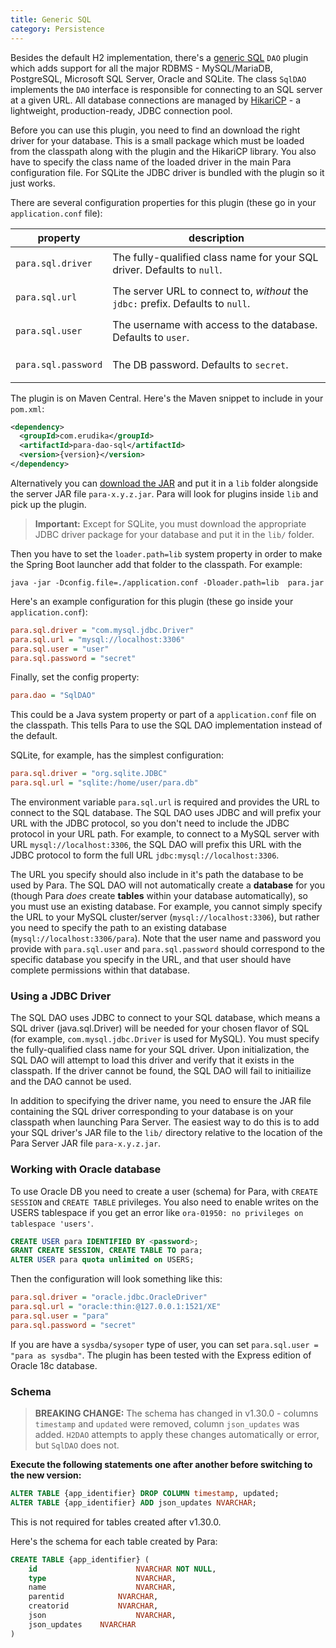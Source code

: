 ```yaml
---
title: Generic SQL
category: Persistence
---
```


Besides the default H2 implementation, there's a [generic SQL](https://github.com/Erudika/para-dao-sql) `DAO` plugin
which adds support for all the major RDBMS - MySQL/MariaDB, PostgreSQL, Microsoft SQL Server, Oracle and SQLite.
The class `SqlDAO` implements the `DAO` interface is responsible for connecting to an SQL server at a given URL.
All database connections are managed by [HikariCP](https://github.com/brettwooldridge/HikariCP) - a lightweight,
production-ready, JDBC connection pool.

Before you can use this plugin, you need to find an download the right driver for your database. This is a small package
which must be loaded from the classpath along with the plugin and the HikariCP library. You also have to specify the
class name of the loaded driver in the main Para configuration file. For SQLite the JDBC driver is bundled with the
plugin so it just works.

There are several configuration properties for this plugin (these go in your `application.conf` file):

<table class="table table-striped">
	<thead>
		<tr>
			<th>property</th>
			<th>description</th>
		</tr>
	</thead>
	<tbody>
		<tr><td>

`para.sql.driver`</td><td> The fully-qualified class name for your SQL driver. Defaults to `null`.</td></tr>
		<tr><td>

`para.sql.url`</td><td> The server URL to connect to, *without* the `jdbc:` prefix. Defaults to `null`.</td></tr>
		<tr><td>

`para.sql.user`</td><td> The username with access to the database. Defaults to `user`.</td></tr>
		<tr><td>

`para.sql.password`</td><td> The DB password. Defaults to `secret`.</td></tr>
	</tbody>
</table>

The plugin is on Maven Central. Here's the Maven snippet to include in your `pom.xml`:

```xml
<dependency>
  <groupId>com.erudika</groupId>
  <artifactId>para-dao-sql</artifactId>
  <version>{version}</version>
</dependency>
```

Alternatively you can [download the JAR](https://github.com/Erudika/para-dao-sql/releases) and put it in a
`lib` folder alongside the server JAR file `para-x.y.z.jar`. Para will look for plugins inside `lib` and pick up
the plugin.

> **Important:** Except for SQLite, you must download the appropriate JDBC driver package for your database and
put it in the `lib/` folder.

Then you have to set the `loader.path=lib` system property in order to make the Spring Boot launcher add that folder
to the classpath. For example:
```
java -jar -Dconfig.file=./application.conf -Dloader.path=lib  para.jar
```

Here's an example configuration for this plugin (these go inside your `application.conf`):
```ini
para.sql.driver = "com.mysql.jdbc.Driver"
para.sql.url = "mysql://localhost:3306"
para.sql.user = "user"
para.sql.password = "secret"
```
Finally, set the config property:
```ini
para.dao = "SqlDAO"
```
This could be a Java system property or part of a `application.conf` file on the classpath.
This tells Para to use the SQL DAO implementation instead of the default.

SQLite, for example, has the simplest configuration:
```ini
para.sql.driver = "org.sqlite.JDBC"
para.sql.url = "sqlite:/home/user/para.db"
```

The environment variable `para.sql.url` is required and provides the URL to connect to the SQL database.
The SQL DAO uses JDBC and will prefix your URL with the JDBC protocol, so you don't need to include the JDBC
protocol in your URL path. For example, to connect to a MySQL server with URL `mysql://localhost:3306`,
the SQL DAO will prefix this URL with the JDBC protocol to form the full URL `jdbc:mysql://localhost:3306`.

The URL you specify should also include in it's path the database to be used by Para. The SQL DAO will not
automatically create a **database** for you (though Para _does_ create **tables** within your database automatically),
so you must use an existing database. For example, you cannot simply specify the URL to your MySQL cluster/server
(`mysql://localhost:3306`), but rather you need to specify the path to an existing database
(`mysql://localhost:3306/para`). Note that the user name and password you provide with `para.sql.user` and
`para.sql.password` should correspond to the specific database you specify in the URL, and that user should have
complete permissions within that database.


### Using a JDBC Driver

The SQL DAO uses JDBC to connect to your SQL database, which means a SQL driver (java.sql.Driver) will be needed for
your chosen flavor of SQL (for example, `com.mysql.jdbc.Driver` is used for MySQL).  You must specify the
fully-qualified class name for your SQL driver. Upon initialization, the SQL DAO will attempt to load this driver
and verify that it exists in the classpath. If the driver cannot be found, the SQL DAO will fail to initiailize and
the DAO cannot be used.

In addition to specifying the driver name, you need to ensure the JAR file containing the SQL driver corresponding to
your database is on your classpath when launching Para Server. The easiest way to do this is to add your SQL driver's
JAR file to the `lib/` directory relative to the location of the Para Server JAR file `para-x.y.z.jar`.

### Working with Oracle database

To use Oracle DB you need to create a user (schema) for Para, with `CREATE SESSION` and `CREATE TABLE` privileges.
You also need to enable writes on the USERS tablespace if you get an error like
`ora-01950: no privileges on tablespace 'users'`.

```sql
CREATE USER para IDENTIFIED BY <password>;
GRANT CREATE SESSION, CREATE TABLE TO para;
ALTER USER para quota unlimited on USERS;
```

Then the configuration will look something like this:
```ini
para.sql.driver = "oracle.jdbc.OracleDriver"
para.sql.url = "oracle:thin:@127.0.0.1:1521/XE"
para.sql.user = "para"
para.sql.password = "secret"
```

If you are have a `sysdba/sysoper` type of user, you can set `para.sql.user = "para as sysdba"`.
The plugin has been tested with the Express edition of Oracle 18c database.

### Schema

> **BREAKING CHANGE:** The schema has changed in v1.30.0 - columns `timestamp` and `updated` were removed,
column `json_updates` was added. `H2DAO` attempts to apply these changes automatically or error, but `SqlDAO` does not.

**Execute the following statements one after another before switching to the new version:**
```sql
ALTER TABLE {app_identifier} DROP COLUMN timestamp, updated;
ALTER TABLE {app_identifier} ADD json_updates NVARCHAR;
```
This is not required for tables created after v1.30.0.

Here's the schema for each table created by Para:
```sql
CREATE TABLE {app_identifier} (
    id						NVARCHAR NOT NULL,
    type					NVARCHAR,
    name					NVARCHAR,
    parentid			NVARCHAR,
    creatorid			NVARCHAR,
    json					NVARCHAR,
    json_updates	NVARCHAR
)
```

